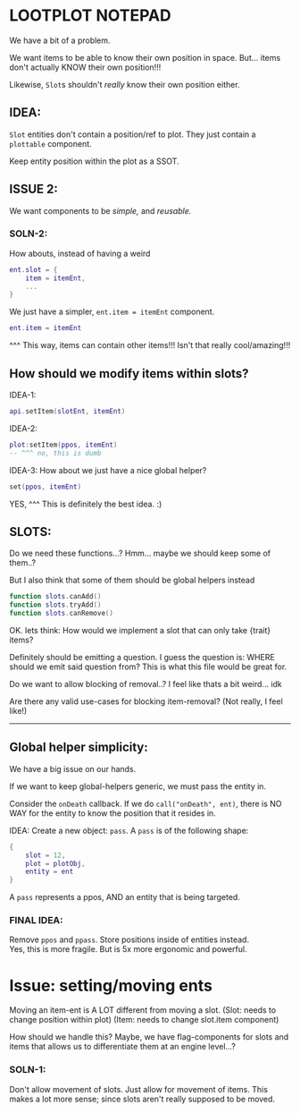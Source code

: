 
# LOOTPLOT NOTEPAD


We have a bit of a problem.

We want items to be able to know their own position in space.
But... items don't actually KNOW their own position!!!

Likewise, `Slot`s shouldn't *really* know their own position either.



## IDEA:
`Slot` entities don't contain a position/ref to plot.
They just contain a `plottable` component.

Keep entity position within the plot as a SSOT.




## ISSUE 2:
We want components to be *simple,* and *reusable.*
### SOLN-2:
How abouts, instead of having a weird
```lua
ent.slot = {
    item = itemEnt,
    ...
}
```
We just have a simpler, `ent.item = itemEnt` component.
```lua
ent.item = itemEnt
```
^^^ This way, items can contain other items!!! 
Isn't that really cool/amazing!!!




## How should we modify items within slots?
IDEA-1:
```lua
api.setItem(slotEnt, itemEnt)
```

IDEA-2:
```lua
plot:setItem(ppos, itemEnt)
-- ^^^ no, this is dumb
```


IDEA-3:
How about we just have a nice global helper?
```lua
set(ppos, itemEnt)
```
YES, ^^^ This is definitely the best idea. :)




## SLOTS:
Do we need these functions...?
Hmm... maybe we should keep some of them..?

But I also think that some of them should be global helpers instead
```lua
function slots.canAdd()
function slots.tryAdd()
function slots.canRemove()
```

OK.
lets think: How would we implement a slot that can only take {trait} items?

Definitely should be emitting a question.
I guess the question is:
WHERE should we emit said question from?
This is what this file would be great for.

Do we want to allow blocking of removal..?
I feel like thats a bit weird... idk

Are there any valid use-cases for blocking item-removal?
(Not really, I feel like!)





---

## Global helper simplicity:
We have a big issue on our hands.

If we want to keep global-helpers generic, we must pass the entity in.

Consider the `onDeath` callback.
If we do `call("onDeath", ent)`, there is NO WAY for the entity 
to know the position that it resides in.

IDEA: Create a new object: `pass`.
A `pass` is of the following shape:
```lua
{
    slot = 12,
    plot = plotObj,
    entity = ent
}
```
A `pass` represents a ppos, AND an entity that is being targeted.

### FINAL IDEA:
Remove `ppos` and `ppass`.
Store positions inside of entities instead.   
Yes, this is more fragile. But is 5x more ergonomic and powerful.








# Issue: setting/moving ents
Moving an item-ent is A LOT different from moving a slot.
(Slot: needs to change position within plot)
(Item: needs to change slot.item component)

How should we handle this?
Maybe, we have flag-components for slots and items that allows us to differentiate them at an engine level...?

### SOLN-1:
Don't allow movement of slots.
Just allow for movement of items.
This makes a lot more sense; since slots aren't really supposed to be moved.






